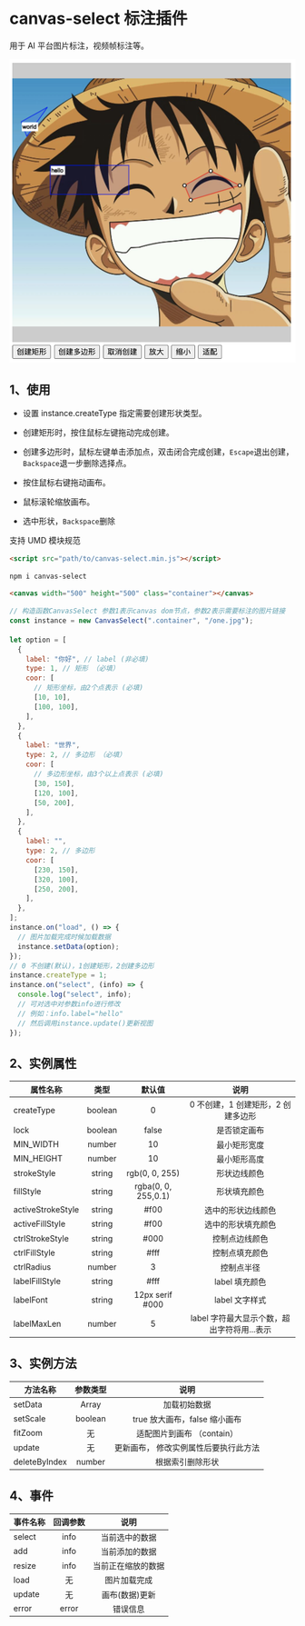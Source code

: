 # canvas-select 标注插件

用于 AI 平台图片标注，视频帧标注等。

![图例](example.png)

## 1、使用

- 设置 instance.createType 指定需要创建形状类型。

- 创建矩形时，按住鼠标左键拖动完成创建。

- 创建多边形时，鼠标左键单击添加点，双击闭合完成创建，`Escape`退出创建，`Backspace`退一步删除选择点。

- 按住鼠标右键拖动画布。

- 鼠标滚轮缩放画布。

- 选中形状，`Backspace`删除

支持 UMD 模块规范

```html
<script src="path/to/canvas-select.min.js"></script>
```

```
npm i canvas-select
```

```html
<canvas width="500" height="500" class="container"></canvas>
```

```js
// 构造函数CanvasSelect 参数1表示canvas dom节点，参数2表示需要标注的图片链接
const instance = new CanvasSelect(".container", "/one.jpg");

let option = [
  {
    label: "你好", // label (非必填)
    type: 1, // 矩形 （必填）
    coor: [
      // 矩形坐标，由2个点表示 (必填)
      [10, 10],
      [100, 100],
    ],
  },
  {
    label: "世界",
    type: 2, // 多边形 （必填）
    coor: [
      // 多边形坐标，由3个以上点表示 (必填)
      [30, 150],
      [120, 100],
      [50, 200],
    ],
  },
  {
    label: "",
    type: 2, // 多边形
    coor: [
      [230, 150],
      [320, 100],
      [250, 200],
    ],
  },
];
instance.on("load", () => {
  // 图片加载完成时候加载数据
  instance.setData(option);
});
// 0 不创建(默认)，1创建矩形，2创建多边形
instance.createType = 1;
instance.on("select", (info) => {
  console.log("select", info);
  // 可对选中对参数info进行修改
  // 例如：info.label="hello"
  // 然后调用instance.update()更新视图
});
```

## 2、实例属性

| 属性名称          |  类型   |       默认值        |                    说明                     |
| ----------------- | :-----: | :-----------------: | :-----------------------------------------: |
| createType        | boolean |          0          |     0 不创建，1 创建矩形，2 创建多边形      |
| lock              | boolean |        false        |                是否锁定画布                 |
| MIN_WIDTH         | number  |         10          |                最小矩形宽度                 |
| MIN_HEIGHT        | number  |         10          |                最小矩形高度                 |
| strokeStyle       | string  |   rgb(0, 0, 255)    |                形状边线颜色                 |
| fillStyle         | string  | rgba(0, 0, 255,0.1) |                形状填充颜色                 |
| activeStrokeStyle | string  |        #f00         |             选中的形状边线颜色              |
| activeFillStyle   | string  |        #f00         |             选中的形状填充颜色              |
| ctrlStrokeStyle   | string  |        #000         |               控制点边线颜色                |
| ctrlFillStyle     | string  |        #fff         |               控制点填充颜色                |
| ctrlRadius        | number  |          3          |                 控制点半径                  |
| labelFillStyle    | string  |        #fff         |               label 填充颜色                |
| labelFont         | string  |   12px serif #000   |               label 文字样式                |
| labelMaxLen       | number  |          5          | label 字符最大显示个数，超出字符将用...表示 |

## 3、实例方法

| 方法名称      | 参数类型 |                 说明                  |
| ------------- | :------: | :-----------------------------------: |
| setData       |  Array   |             加载初始数据              |
| setScale      | boolean  |     true 放大画布，false 缩小画布     |
| fitZoom       |    无    |      适配图片到画布 （contain）       |
| update        |    无    | 更新画布， 修改实例属性后要执行此方法 |
| deleteByIndex |  number  |           根据索引删除形状            |

## 4、事件

| 事件名称 | 回调参数 |        说明        |
| -------- | :------: | :----------------: |
| select   |   info   |   当前选中的数据   |
| add      |   info   |   当前添加的数据   |
| resize   |   info   | 当前正在缩放的数据 |
| load     |    无    |    图片加载完成    |
| update   |    无    |   画布(数据)更新   |
| error    |  error   |      错误信息      |
